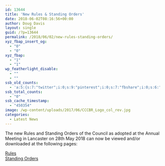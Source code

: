 ```yaml
---
id: 13644
title: 'New Rules & Standing Orders'
date: 2018-06-02T08:16:56+00:00
author: Doug Davis
layout: single
guid: /?p=13644
permalink: /2018/06/02/new-rules-standing-orders/
xyz_fbap_insert_og:
  - "0"
  - "0"
xyz_fbap:
  - "1"
  - "1"
wp_featherlight_disable:
  - ""
  - ""
ssb_old_counts:
  - 'a:5:{s:7:"twitter";i:0;s:9:"pinterest";i:0;s:7:"fbshare";i:0;s:6:"reddit";i:0;s:6:"tumblr";N;}'
ssb_total_counts:
  - "0"
ssb_cache_timestamp:
  - "450354"
image: /wp-content/uploads/2017/06/CCCBR_Logo_col_rev.jpg
categories:
  - Latest News
---
```

The new Rules and Standing Orders of the Council as adopted at the Annual Meeting in Lancaster on 28th May 2018 can now be viewed and/or downloaded at the following pages:

[Rules](/about/rules/)  
[Standing Orders](/about/standing-orders/)
